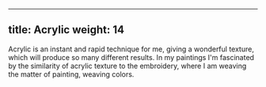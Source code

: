 
---
title: Acrylic
weight: 14
---

Acrylic is an instant and rapid technique for me, giving a wonderful texture, which will produce so many different results. In my paintings I'm fascinated by the similarity of acrylic texture to the embroidery, where I am weaving the matter of painting, weaving colors. 
